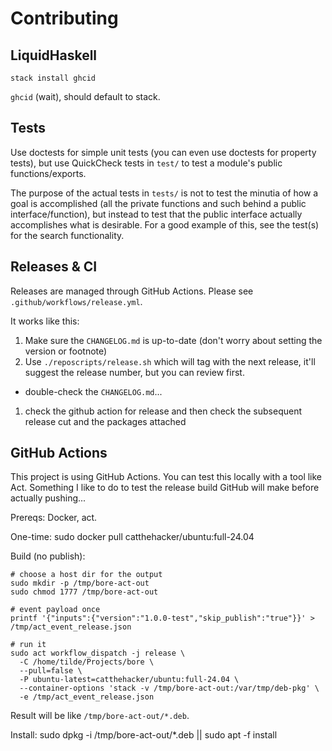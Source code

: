 # Contributing

## LiquidHaskell

`stack install ghcid`

`ghcid` (wait), should default to stack.

## Tests

Use doctests for simple unit tests (you can even use doctests for property tests), but use
QuickCheck tests in `test/` to test a module's public functions/exports.

The purpose of the actual tests in `tests/` is not to test the minutia of how a goal is
accomplished (all the private functions and such behind a public interface/function), but
instead to test that the public interface actually accomplishes what is desirable.  For a
good example of this, see the test(s) for the search functionality.

## Releases & CI

Releases are managed through GitHub Actions. Please see `.github/workflows/release.yml`.

It works like this:

1. Make sure the `CHANGELOG.md` is up-to-date (don't worry about setting the version or footnote)
1. Use `./reposcripts/release.sh` which will tag with the next release, it'll suggest the release number, but you can review first.

  * double-check the `CHANGELOG.md`...

1. check the github action for release and then check the subsequent release cut and the packages attached

## GitHub Actions

This project is using GitHub Actions. You can test this locally with a tool like Act. Something I like to do to test the release build GitHub will make before actually pushing...

Prereqs: Docker, act.

One-time:
    sudo docker pull catthehacker/ubuntu:full-24.04

Build (no publish):

```
# choose a host dir for the output
sudo mkdir -p /tmp/bore-act-out
sudo chmod 1777 /tmp/bore-act-out

# event payload once
printf '{"inputs":{"version":"1.0.0-test","skip_publish":"true"}}' > /tmp/act_event_release.json

# run it
sudo act workflow_dispatch -j release \ 
  -C /home/tilde/Projects/bore \
  --pull=false \
  -P ubuntu-latest=catthehacker/ubuntu:full-24.04 \
  --container-options 'stack -v /tmp/bore-act-out:/var/tmp/deb-pkg' \
  -e /tmp/act_event_release.json
```


Result will be like `/tmp/bore-act-out/*.deb`.

Install:
    sudo dpkg -i /tmp/bore-act-out/*.deb || sudo apt -f install
